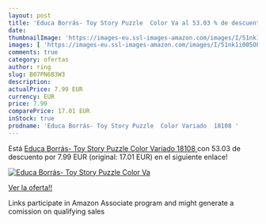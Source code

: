 ```yaml
---
layout: post
title: 'Educa Borrás- Toy Story Puzzle  Color Va al 53.03 % de descuento'
date: 
thumbnailImage: 'https://images-eu.ssl-images-amazon.com/images/I/51nk1i005OL._SL200_.jpg'
images: [ 'https://images-eu.ssl-images-amazon.com/images/I/51nk1i005OL._SL200_.jpg' ]
comments: true
category: ofertas
author: ring
slug: B07PN6B3W3
description:
actualPrice: 7.99 EUR
currency: EUR
price: 7.99
comparePrice: 17.01 EUR
inStock: true
prodname: 'Educa Borrás- Toy Story Puzzle  Color Variado  18108 '
---
```


Está [Educa Borrás- Toy Story Puzzle  Color Variado  18108 ](https://www.amazon.es/dp/B07PN6B3W3/?tag=tolees-21) con 53.03 de descuento por 7.99 EUR (original: 17.01 EUR) en el siguiente enlace!

[![Educa Borrás- Toy Story Puzzle  Color Va](https://images-eu.ssl-images-amazon.com/images/I/51nk1i005OL._SL200_.jpg)](https://www.amazon.es/dp/B07PN6B3W3/?tag=tolees-21)

[Ver la oferta!!](https://www.amazon.es/dp/B07PN6B3W3/?tag=tolees-21)

Links participate in Amazon Associate program and might generate a comission on qualifying sales


